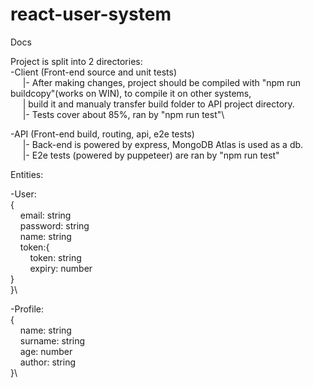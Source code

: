 # react-user-system

Docs

Project is split into 2 directories:\
-Client (Front-end source and unit tests)\
&nbsp;&nbsp;&nbsp;&nbsp;        |- After making changes, project should be compiled with "npm run buildcopy"(works on WIN), to compile it on other systems,\
&nbsp;&nbsp;&nbsp;&nbsp;        |  build it and manualy transfer build folder to API project directory.\
&nbsp;&nbsp;&nbsp;&nbsp;        |- Tests cover about 85%, ran by "npm run test"\
  
 -API (Front-end build, routing, api, e2e tests)\
&nbsp;&nbsp;&nbsp;&nbsp;        |- Back-end is powered by express, MongoDB Atlas is used as a db.\
&nbsp;&nbsp;&nbsp;&nbsp;        |- E2e tests (powered by puppeteer) are ran by "npm run test"
	
Entities:

-User:\
{\
&nbsp;&nbsp;&nbsp;&nbsp;email: string\
&nbsp;&nbsp;&nbsp;&nbsp;password: string\
&nbsp;&nbsp;&nbsp;&nbsp;name: string\
&nbsp;&nbsp;&nbsp;&nbsp;token:{\
	&nbsp;&nbsp;&nbsp;&nbsp;&nbsp;&nbsp;&nbsp;&nbsp;token: string\
	&nbsp;&nbsp;&nbsp;&nbsp;&nbsp;&nbsp;&nbsp;&nbsp;expiry: number\
	}\
 }\
 
 -Profile:\
{\
&nbsp;&nbsp;&nbsp;&nbsp;name: string\
&nbsp;&nbsp;&nbsp;&nbsp;surname: string\
&nbsp;&nbsp;&nbsp;&nbsp;age: number\
&nbsp;&nbsp;&nbsp;&nbsp;author: string\
 }\	
